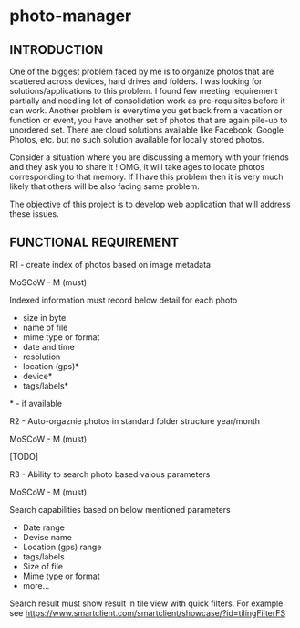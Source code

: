 # photo-manager

## INTRODUCTION

One of the biggest problem faced by me is to organize photos that are scattered across devices, hard drives and folders. I was looking for solutions/applications to this problem. I found few meeting requirement partially and needling lot of consolidation work as pre-requisites before it can work. Another problem is everytime you get back from a vacation or function or event, you have another set of photos that are again pile-up to unordered set. There are cloud solutions available like Facebook, Google Photos, etc. but no such solution available for locally stored photos.

Consider a situation where you are discussing a memory with your friends and they ask you to share it ! OMG, it will take ages to locate photos corresponding to that memory. If I have this problem then it is very much likely that others will be also facing same problem.

The objective of this project is to develop web application that will address these issues.

## FUNCTIONAL REQUIREMENT

R1 - create index of photos based on image metadata

MoSCoW - M (must)

Indexed information must record below detail for each photo 
- size in byte
- name of file
- mime type or format 
- date and time 
- resolution
- location (gps)*
- device*
- tags/labels*

\* - if available

R2 - Auto-orgaznie photos in standard folder structure year/month

MoSCoW - M (must)

[TODO]

R3 - Ability to search photo based vaious parameters 

MoSCoW - M (must)

Search capabilities based on below mentioned parameters
- Date range
- Devise name
- Location (gps) range
- tags/labels
- Size of file
- Mime type or format
- more...

Search result must show result in tile view with quick filters. For example see https://www.smartclient.com/smartclient/showcase/?id=tilingFilterFS




